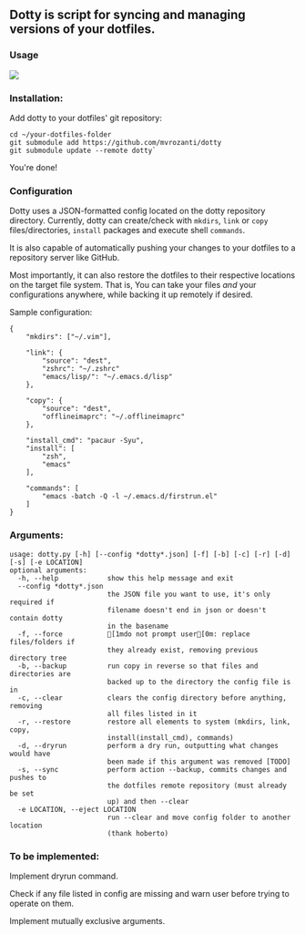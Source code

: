 ## Dotty is script for syncing and managing  versions of your dotfiles.

### Usage
<a href="https://asciinema.org/a/200410" target="_blank"><img src="https://asciinema.org/a/200410.png" /></a>


### Installation:
  Add dotty to your dotfiles' git repository:
  
    cd ~/your-dotfiles-folder
    git submodule add https://github.com/mvrozanti/dotty
    git submodule update --remote dotty`

You're done!
  
### Configuration
  Dotty uses a JSON-formatted config located on the dotty repository directory.
  Currently, dotty can create/check with `mkdirs`, `link` or `copy` files/directories, `install` packages and execute shell `commands`.

  It is also capable of automatically pushing your changes to your dotfiles to a repository server like GitHub.

  Most importantly, it can also restore the dotfiles to their respective locations on the target file system. That is, You can take your files *and* your configurations anywhere, while backing it up remotely if desired.

  Sample configuration:

    {
        "mkdirs": ["~/.vim"],
        
        "link": {
            "source": "dest",
            "zshrc": "~/.zshrc"
            "emacs/lisp/": "~/.emacs.d/lisp"
        },

        "copy": {
            "source": "dest",
            "offlineimaprc": "~/.offlineimaprc"
        },

        "install_cmd": "pacaur -Syu",
        "install": [
            "zsh",
            "emacs"
        ],
		
        "commands": [
            "emacs -batch -Q -l ~/.emacs.d/firstrun.el"
        ]
    }

### Arguments: 
  
    usage: dotty.py [-h] [--config *dotty*.json] [-f] [-b] [-c] [-r] [-d] [-s] [-e LOCATION]
    optional arguments:
      -h, --help            show this help message and exit
      --config *dotty*.json
                            the JSON file you want to use, it's only required if
                            filename doesn't end in json or doesn't contain dotty
                            in the basename
      -f, --force           [1mdo not prompt user[0m: replace files/folders if
                            they already exist, removing previous directory tree
      -b, --backup          run copy in reverse so that files and directories are
                            backed up to the directory the config file is in
      -c, --clear           clears the config directory before anything, removing
                            all files listed in it
      -r, --restore         restore all elements to system (mkdirs, link, copy,
                            install(install_cmd), commands)
      -d, --dryrun          perform a dry run, outputting what changes would have
                            been made if this argument was removed [TODO]
      -s, --sync            perform action --backup, commits changes and pushes to
                            the dotfiles remote repository (must already be set
                            up) and then --clear
      -e LOCATION, --eject LOCATION
                            run --clear and move config folder to another location
                            (thank hoberto)
### To be implemented:
 Implement dryrun command.

 Check if any file listed in config are missing and warn user before trying to operate on them.

 Implement mutually exclusive arguments.
